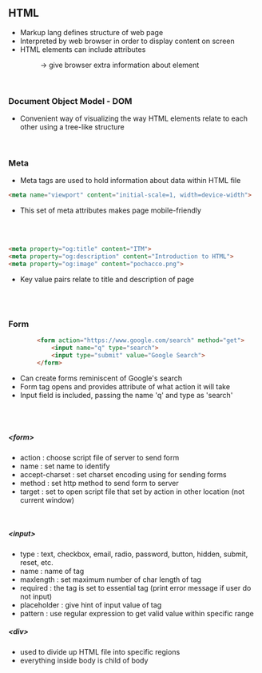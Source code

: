 ## HTML

- Markup lang defines structure of web page
- Interpreted by web browser in order to display content on screen
- HTML elements can include attributes 

&emsp; &emsp;&emsp;&emsp; -> give browser extra information about element

<br>

### Document Object Model - DOM

- Convenient way of visualizing the way HTML elements relate to each other using a tree-like structure


<br>

### Meta

- Meta tags are used to hold information about data within HTML file

``` html
<meta name="viewport" content="initial-scale=1, width=device-width">
```
- This set of meta attributes makes page mobile-friendly

<br><br>

``` html
<meta property="og:title" content="ITM">
<meta property="og:description" content="Introduction to HTML">
<meta property="og:image" content="pochacco.png"> 
```
- Key value pairs relate to title and description of page

<br><br>

### Form

```html
        <form action="https://www.google.com/search" method="get">
            <input name="q" type="search">
            <input type="submit" value="Google Search">
        </form>
```
- Can create forms reminiscent of Google's search
- Form tag opens and provides attribute of what action it will take
- Input field is included, passing the name 'q' and type as 'search'

<br><br>

##### \<form>

- action : choose script file of server to send form
- name : set name to identify
- accept-charset : set charset encoding using for sending forms
- method : set http method to send form to server
- target : set to open script file that set by action in other location (not current window)

<br>

##### \<input>

- type : text, checkbox, email, radio, password, button, hidden, submit, reset, etc.
- name : name of tag
- maxlength : set maximum number of char length of tag
- required : the tag is set to essential tag (print error message if user do not input)
- placeholder : give hint of input value of tag
- pattern : use regular expression to get valid value within specific range

##### \<div>
- used to divide up HTML file into specific regions
- everything inside body is child of body

<br><br>


